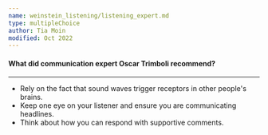 ```yaml
---
name: weinstein_listening/listening_expert.md
type: multipleChoice
author: Tia Moin
modified: Oct 2022
---
```


#### What did communication expert Oscar Trimboli recommend?

---

- Rely on the fact that sound waves trigger receptors in other people's brains.
- Keep one eye on your listener and ensure you are communicating headlines.
- Think about how you can respond with supportive comments.

